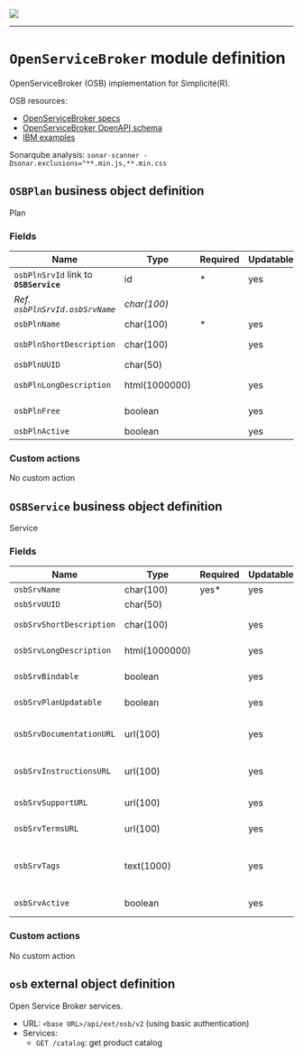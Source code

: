 ![](https://www.simplicite.io/resources//logos/logo250.png)
* * *

`OpenServiceBroker` module definition
=====================================

OpenServiceBroker (OSB) implementation for Simplicité(R).

OSB resources:

- [OpenServiceBroker specs](https://github.com/openservicebrokerapi/servicebroker/blob/v2.12/spec.md)
- [OpenServiceBroker OpenAPI schema](https://raw.githubusercontent.com/openservicebrokerapi/servicebroker/master/openapi.yaml)
- [IBM examples](https://github.com/IBM/sample-resource-service-brokers)

Sonarqube analysis: `sonar-scanner -Dsonar.exclusions="**.min.js,**.min.css`

`OSBPlan` business object definition
------------------------------------

Plan

### Fields

| Name                                                         | Type                                     | Required | Updatable | Personal | Description                                                                      | 
| ------------------------------------------------------------ | ---------------------------------------- | -------- | --------- | -------- | -------------------------------------------------------------------------------- |
| `osbPlnSrvId` link to **`OSBService`**                       | id                                       | *        | yes       |          | -                                                                                |
| _Ref. `osbPlnSrvId.osbSrvName`_                              | _char(100)_                              |          |           |          | _Service name_                                                                   |
| `osbPlnName`                                                 | char(100)                                | *        | yes       |          | Plan name                                                                        |
| `osbPlnShortDescription`                                     | char(100)                                |          | yes       |          | Plan short description                                                           |
| `osbPlnUUID`                                                 | char(50)                                 |          |           |          | Plan UUID                                                                        |
| `osbPlnLongDescription`                                      | html(1000000)                            |          | yes       |          | Plan long description                                                            |
| `osbPlnFree`                                                 | boolean                                  |          | yes       |          | Is plan free?                                                                    |
| `osbPlnActive`                                               | boolean                                  |          | yes       |          | Plan active?                                                                     |

### Custom actions

No custom action

`OSBService` business object definition
---------------------------------------

Service

### Fields

| Name                                                         | Type                                     | Required | Updatable | Personal | Description                                                                      | 
| ------------------------------------------------------------ | ---------------------------------------- | -------- | --------- | -------- | -------------------------------------------------------------------------------- |
| `osbSrvName`                                                 | char(100)                                | yes*     | yes       |          | Service name                                                                     |
| `osbSrvUUID`                                                 | char(50)                                 |          |           |          | Service UUID                                                                     |
| `osbSrvShortDescription`                                     | char(100)                                |          | yes       |          | Service short description                                                        |
| `osbSrvLongDescription`                                      | html(1000000)                            |          | yes       |          | Service long description                                                         |
| `osbSrvBindable`                                             | boolean                                  |          | yes       |          | Bindable service?                                                                |
| `osbSrvPlanUpdatable`                                        | boolean                                  |          | yes       |          | Plan updatable?                                                                  |
| `osbSrvDocumentationURL`                                     | url(100)                                 |          | yes       |          | Service documentation UR                                                         |
| `osbSrvInstructionsURL`                                      | url(100)                                 |          | yes       |          | Service instructions URL                                                         |
| `osbSrvSupportURL`                                           | url(100)                                 |          | yes       |          | Service support URL                                                              |
| `osbSrvTermsURL`                                             | url(100)                                 |          | yes       |          | Service terms URL                                                                |
| `osbSrvTags`                                                 | text(1000)                               |          | yes       |          | Comma-separated list of tags for service                                         |
| `osbSrvActive`                                               | boolean                                  |          | yes       |          | Service active?                                                                  |

### Custom actions

No custom action

`osb` external object definition
--------------------------------

Open Service Broker services.

- URL: `<base URL>/api/ext/osb/v2` (using basic authentication)
- Services:
	- `GET /catalog`: get product catalog



